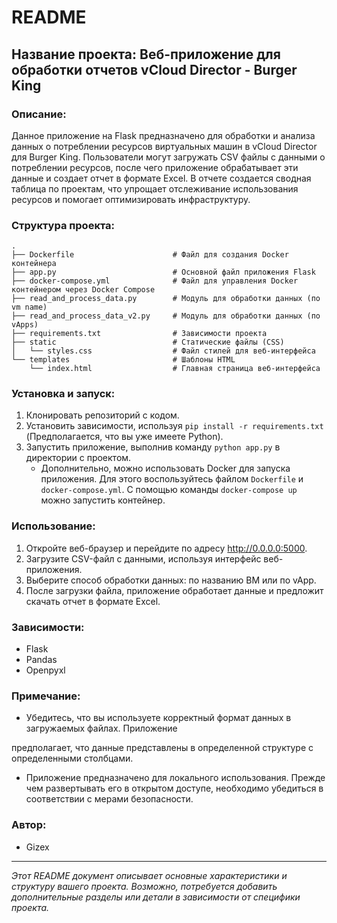 # README

## Название проекта: Веб-приложение для обработки отчетов vCloud Director - Burger King

### Описание:
Данное приложение на Flask предназначено для обработки и анализа данных о потреблении ресурсов виртуальных машин в vCloud Director для Burger King. Пользователи могут загружать CSV файлы с данными о потреблении ресурсов, после чего приложение обрабатывает эти данные и создает отчет в формате Excel. В отчете создается сводная таблица по проектам, что упрощает отслеживание использования ресурсов и помогает оптимизировать инфраструктуру.

### Структура проекта:
```
.
├── Dockerfile                      # Файл для создания Docker контейнера
├── app.py                          # Основной файл приложения Flask
├── docker-compose.yml              # Файл для управления Docker контейнером через Docker Compose
├── read_and_process_data.py        # Модуль для обработки данных (по vm name)
├── read_and_process_data_v2.py     # Модуль для обработки данных (по vApps)
├── requirements.txt                # Зависимости проекта
├── static                          # Статические файлы (CSS)
│   └── styles.css                  # Файл стилей для веб-интерфейса
└── templates                       # Шаблоны HTML
    └── index.html                  # Главная страница веб-интерфейса
```

### Установка и запуск:
1. Клонировать репозиторий с кодом.
2. Установить зависимости, используя `pip install -r requirements.txt` (Предполагается, что вы уже имеете Python).
3. Запустить приложение, выполнив команду `python app.py` в директории с проектом.
   - Дополнительно, можно использовать Docker для запуска приложения. Для этого воспользуйтесь файлом `Dockerfile` и `docker-compose.yml`. С помощью команды `docker-compose up` можно запустить контейнер.

### Использование:
1. Откройте веб-браузер и перейдите по адресу http://0.0.0.0:5000.
2. Загрузите CSV-файл с данными, используя интерфейс веб-приложения.
3. Выберите способ обработки данных: по названию ВМ или по vApp.
4. После загрузки файла, приложение обработает данные и предложит скачать отчет в формате Excel.

### Зависимости:
- Flask
- Pandas
- Openpyxl

### Примечание:
- Убедитесь, что вы используете корректный формат данных в загружаемых файлах. Приложение

 предполагает, что данные представлены в определенной структуре с определенными столбцами.
- Приложение предназначено для локального использования. Прежде чем развертывать его в открытом доступе, необходимо убедиться в соответствии с мерами безопасности.

### Автор:
- Gizex

---

*Этот README документ описывает основные характеристики и структуру вашего проекта. Возможно, потребуется добавить дополнительные разделы или детали в зависимости от специфики проекта.*